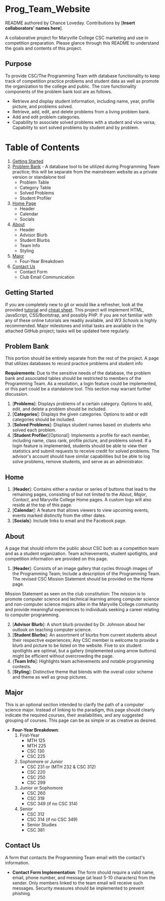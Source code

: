 # Prog_Team_Website
README authored by Chance Loveday. Contributions by [__Insert collaborators' names here__].

A collaborative project for Maryville College CSC marketing and use in competition preparation. Please glance through this README to understand the goals and contents of this project.

## Purpose
To provide CSC/The Programming Team with database functionality to keep track of competition practice problems and student data as well as promote the organization to the college and public. The core functionality components of the problem bank tool are as follows.
* Retrieve and display student information, including name, year, profile picture, and problems solved.
* Retrieve, add, edit, and delete problems from a living problem bank.
* Add and edit problem categories.
* Capability to associate solved problems with a student and vice versa; Capability to sort solved problems by student and by problem.

# Table of Contents

1. [Getting Started](#getting-started)
2. [Problem Bank](#problem-bank) - A database tool to be utilized during Programming Team practice; this will be separate from the mainstream website as a private version or standalone tool
    * Problem Table
    * Category Table
    * Solved Problems
    * Student Profiler
3. [Home Page](#home)
    * Header
    * Calendar
    * Socials
5. [About](#about)
    * Header
    * Advisor Blurb
    * Student Blurbs
    * Team Info
    * Styling
6. [Major](#major)
    * Four-Year Breakdown
7. [Contact Us](#contact-us)
    * Contact Form
    * Club Email Communication

## Getting Started
If you are completely new to git or would like a refresher, look at the provided [tutorial](https://youtu.be/8JJ101D3knE?feature=shared) and [cheat sheet](education.github.com/git-cheat-sheet-education.pdf). This project will implement HTML, JavaScript, CSS/Bootstrap, and possibly PHP. If you are not familiar with any of these online tutorials are readily available, and _W3 Schools_ is highly recommended. Major milestones and initial tasks are available in the attached GitHub project; tasks will be updated here regularly.

## Problem Bank
This portion should be entirely separate from the rest of the project. A page that utilizes databases to record practice problems and student info

__Requirements__: Due to the sensitive needs of the database, the problem bank and associated tables should be restricted to members of the Programming Team. As a resolution, a login feature could be implemented, or this part could be a standalone tool. This section may warrant further discussion.

1. [__Problems__]: Displays problems of a certain category. Options to add, edit, and delete a problem should be included.
2. [__Categories__]: Displays the given categories. Options to add or edit categories should be included.
3. [__Solved Problems__]: Displays student names based on students who solved each problem.
4. [__Student Profiler__][Optional]: Implements a profile for each member, including name, class rank, profile picture, and problems solved. If a login feature is implemented, students should be able to view their statistics and submit requests to receive credit for solved problems. The advisor's account should have similar capabilities but be able to log solve problems, remove students, and serve as an administrator.

## Home
1. [__Header__]: Contains either a navbar or series of buttons that lead to the remaining pages, consisting of but not limited to the _About_, _Major_, _Contact_, and Maryville College Home pages. A custom logo will also reside at the top of this page.
2. [__Calendar__]: A feature that allows viewers to view upcoming events, events marked distinctly from the other dates.
3. [__Socials__]: Include links to email and the Facebook page.

## About
A page that should inform the public about CSC both as a competition team and as a student organization. Team achievements, student spotlights, and competition information are provided on this page.
1. [__Header__]: Consists of an image gallery that cycles through images of the Programming Team; Include a description of the Programming Team. The revised CSC Mission Statement should be provided on the Home page.

Mission Statement as seen on the club constitution: The mission is to promote computer science and technical learning among computer science and non-computer science majors alike in the Maryville College community and provide meaningful experiences to individuals seeking a career relating to computer programming.

2. [__Advisor Blurb__]: A short blurb provided by Dr. Johnson about her outlook on teaching computer science.
3. [__Student Blurbs__]: An assortment of blurbs from current students about their respective experiences; Any CSC member is welcome to provide a blurb and picture to be listed on the website. Five to six student spotlights are optimal, but a gallery (implemented using arrow buttons) might be efficient without overcrowding the page.
4. {__Team Info__]: Highlights team achievements and notable programming contests.
5. [__Styling__]: Distinctive theme that blends with the overall color scheme and theme as well as group pictures.

## Major
This is an optional section intended to clarify the path of a computer science major. Instead of linking to the paradigm, this page should clearly indicate the required courses, their availabilities, and any suggested grouping of courses. This page can be as simple or as creative as desired.
* __Four-Year Breakdown__:
     1) First-Year
        * MTH 125
        * MTH 225
        * CSC 130
        * CSC 225
     2) Sophomore or Junior
        * CSC 231 or (MTH 232 & CSC 312)
        * CSC 220
        * CSC 250
        * CSC 299
     3) Junior or Sophomore
        * CSC 260
        * CSC 319
        * CSC 349 (if no CSC 314)
     4) Senior
        * CSC 312
        * CSC 314 (if no CSC 349)
        * Senior Studies
        * CSC 381
## Contact Us
A form that contacts the Programming Team email with the contact's information.
* __Contact Form Implementation__: The form should require a valid name, email, phone number, and message (at least 5-10 characters) from the sender. Only members linked to the team email will receive such messages. Security measures should be implemented to prevent phishing.
